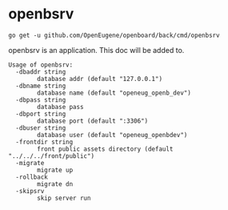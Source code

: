# openbsrv

    go get -u github.com/OpenEugene/openboard/back/cmd/openbsrv

openbsrv is an application. This doc will be added to.

```
Usage of openbsrv:
  -dbaddr string
        database addr (default "127.0.0.1")
  -dbname string
        database name (default "openeug_openb_dev")
  -dbpass string
        database pass
  -dbport string
        database port (default ":3306")
  -dbuser string
        database user (default "openeug_openbdev")
  -frontdir string
        front public assets directory (default "../../../front/public")
  -migrate
        migrate up
  -rollback
        migrate dn
  -skipsrv
        skip server run
